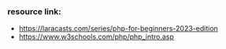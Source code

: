 ### resource link:
- https://laracasts.com/series/php-for-beginners-2023-edition
- https://www.w3schools.com/php/php_intro.asp

